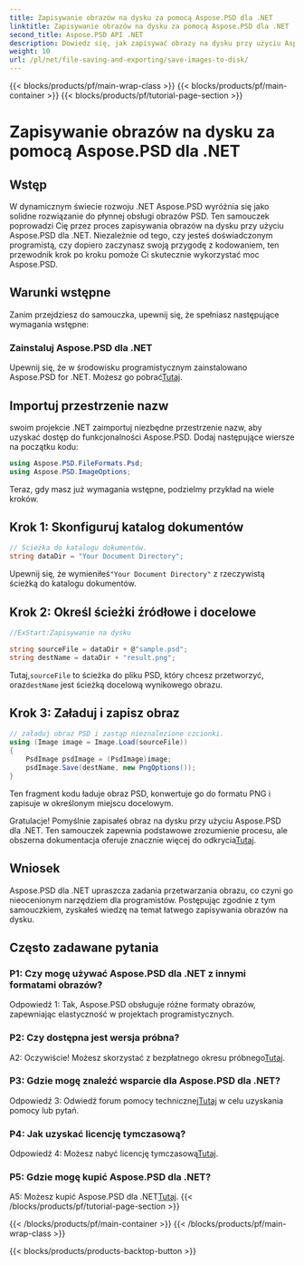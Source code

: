 ```yaml
---
title: Zapisywanie obrazów na dysku za pomocą Aspose.PSD dla .NET
linktitle: Zapisywanie obrazów na dysku za pomocą Aspose.PSD dla .NET
second_title: Aspose.PSD API .NET
description: Dowiedz się, jak zapisywać obrazy na dysku przy użyciu Aspose.PSD dla .NET. Postępuj zgodnie z tym przewodnikiem krok po kroku, aby efektywnie przetwarzać obrazy.
weight: 10
url: /pl/net/file-saving-and-exporting/save-images-to-disk/
---
```


{{< blocks/products/pf/main-wrap-class >}}
{{< blocks/products/pf/main-container >}}
{{< blocks/products/pf/tutorial-page-section >}}

# Zapisywanie obrazów na dysku za pomocą Aspose.PSD dla .NET

## Wstęp

W dynamicznym świecie rozwoju .NET Aspose.PSD wyróżnia się jako solidne rozwiązanie do płynnej obsługi obrazów PSD. Ten samouczek poprowadzi Cię przez proces zapisywania obrazów na dysku przy użyciu Aspose.PSD dla .NET. Niezależnie od tego, czy jesteś doświadczonym programistą, czy dopiero zaczynasz swoją przygodę z kodowaniem, ten przewodnik krok po kroku pomoże Ci skutecznie wykorzystać moc Aspose.PSD.

## Warunki wstępne

Zanim przejdziesz do samouczka, upewnij się, że spełniasz następujące wymagania wstępne:

### Zainstaluj Aspose.PSD dla .NET

 Upewnij się, że w środowisku programistycznym zainstalowano Aspose.PSD for .NET. Możesz go pobrać[Tutaj](https://releases.aspose.com/psd/net/).

## Importuj przestrzenie nazw

swoim projekcie .NET zaimportuj niezbędne przestrzenie nazw, aby uzyskać dostęp do funkcjonalności Aspose.PSD. Dodaj następujące wiersze na początku kodu:

```csharp
using Aspose.PSD.FileFormats.Psd;
using Aspose.PSD.ImageOptions;
```

Teraz, gdy masz już wymagania wstępne, podzielmy przykład na wiele kroków.

## Krok 1: Skonfiguruj katalog dokumentów

```csharp
// Ścieżka do katalogu dokumentów.
string dataDir = "Your Document Directory";
```

 Upewnij się, że wymieniłeś`"Your Document Directory"` z rzeczywistą ścieżką do katalogu dokumentów.

## Krok 2: Określ ścieżki źródłowe i docelowe

```csharp
//ExStart:Zapisywanie na dysku

string sourceFile = dataDir + @"sample.psd";
string destName = dataDir + "result.png";
```

 Tutaj,`sourceFile` to ścieżka do pliku PSD, który chcesz przetworzyć, oraz`destName` jest ścieżką docelową wynikowego obrazu.

## Krok 3: Załaduj i zapisz obraz

```csharp
// załaduj obraz PSD i zastąp nieznalezione czcionki.
using (Image image = Image.Load(sourceFile))
{
    PsdImage psdImage = (PsdImage)image;
    psdImage.Save(destName, new PngOptions());
}
```

Ten fragment kodu ładuje obraz PSD, konwertuje go do formatu PNG i zapisuje w określonym miejscu docelowym.

 Gratulacje! Pomyślnie zapisałeś obraz na dysku przy użyciu Aspose.PSD dla .NET. Ten samouczek zapewnia podstawowe zrozumienie procesu, ale obszerna dokumentacja oferuje znacznie więcej do odkrycia[Tutaj](https://reference.aspose.com/psd/net/).

## Wniosek

Aspose.PSD dla .NET upraszcza zadania przetwarzania obrazu, co czyni go nieocenionym narzędziem dla programistów. Postępując zgodnie z tym samouczkiem, zyskałeś wiedzę na temat łatwego zapisywania obrazów na dysku.

## Często zadawane pytania

### P1: Czy mogę używać Aspose.PSD dla .NET z innymi formatami obrazów?

Odpowiedź 1: Tak, Aspose.PSD obsługuje różne formaty obrazów, zapewniając elastyczność w projektach programistycznych.

### P2: Czy dostępna jest wersja próbna?

 A2: Oczywiście! Możesz skorzystać z bezpłatnego okresu próbnego[Tutaj](https://releases.aspose.com/).

### P3: Gdzie mogę znaleźć wsparcie dla Aspose.PSD dla .NET?

 Odpowiedź 3: Odwiedź forum pomocy technicznej[Tutaj](https://forum.aspose.com/c/psd/34) w celu uzyskania pomocy lub pytań.

### P4: Jak uzyskać licencję tymczasową?

 Odpowiedź 4: Możesz nabyć licencję tymczasową[Tutaj](https://purchase.aspose.com/temporary-license/).

### P5: Gdzie mogę kupić Aspose.PSD dla .NET?

 A5: Możesz kupić Aspose.PSD dla .NET[Tutaj](https://purchase.aspose.com/buy).
{{< /blocks/products/pf/tutorial-page-section >}}

{{< /blocks/products/pf/main-container >}}
{{< /blocks/products/pf/main-wrap-class >}}

{{< blocks/products/products-backtop-button >}}

